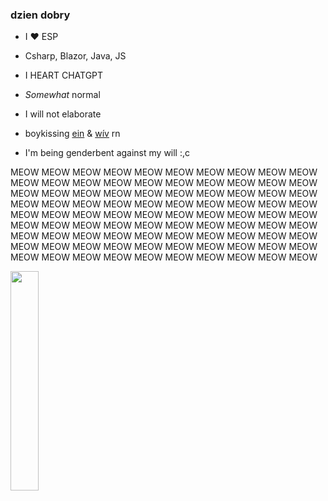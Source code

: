 ### dzien dobry

- I ♥ ESP
- Csharp, Blazor, Java, JS
- I HEART CHATGPT
- *Somewhat* normal
- I will not elaborate
 
- boykissing [ein](https://github.com/eingorz) & [wív](https://github.com/veef77) rn
- I'm being genderbent against my will :,c
  
MEOW MEOW MEOW MEOW MEOW MEOW MEOW MEOW MEOW MEOW MEOW MEOW MEOW MEOW MEOW MEOW MEOW MEOW
MEOW MEOW MEOW MEOW MEOW MEOW MEOW MEOW MEOW MEOW MEOW MEOW MEOW MEOW MEOW MEOW MEOW MEOW
MEOW MEOW MEOW MEOW MEOW MEOW MEOW MEOW MEOW MEOW MEOW MEOW MEOW MEOW MEOW MEOW MEOW MEOW
MEOW MEOW MEOW MEOW MEOW MEOW MEOW MEOW MEOW MEOW MEOW MEOW MEOW MEOW MEOW MEOW MEOW MEOW
MEOW MEOW MEOW MEOW MEOW MEOW MEOW MEOW MEOW MEOW MEOW MEOW MEOW MEOW MEOW MEOW MEOW MEOW


<img src="https://cdn.discordapp.com/attachments/1119597850486124576/1370515017568616538/image.png?ex=681fc713&is=681e7593&hm=98061986a3c1e8ab27ac8c013ee995b1502b0be7b3b08f79c432715014760e3b&" width=30%>
